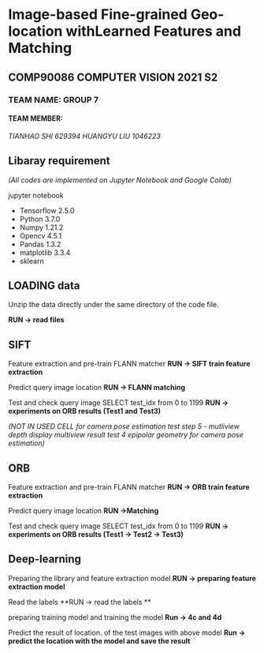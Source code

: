 # Image-based Fine-grained Geo-location withLearned Features and Matching





## COMP90086 COMPUTER VISION 2021 S2

### TEAM NAME: GROUP 7

#### TEAM MEMBER:

*TIANHAO SHI 629394*
*HUANGYU LIU 1046223*



## Libaray requirement

*(All codes are implemented on Jupyter Notebook and Google Colab)*

 jupyter notebook

- Tensorflow 2.5.0
- Python 3.7.0
- Numpy 1.21.2
- Opencv 4.5.1
- Pandas 1.3.2
- matplotlib 3.3.4
- sklearn



## LOADING data

Unzip the data directly under the same directory of the code file.

**RUN -> read files**



## SIFT

Feature extraction and pre-train FLANN matcher
**RUN -> SIFT train feature extraction**

Predict query image location
**RUN -> FLANN matching**

Test and check query image
SELECT test_idx from 0 to 1199 
**RUN -> experiments on ORB results (Test1 and Test3)**

*(NOT IN USED CELL for camera pose estimation*
*test step 5 - mutliview depth*
*display multiview result*
*test 4 epipolar geometry for camera pose estimation)*



## ORB

Feature extraction and pre-train FLANN matcher
**RUN -> ORB train feature extraction**

Predict query image location
**RUN ->Matching**

Test and check query image
SELECT test_idx from 0 to 1199 
**RUN -> experiments on ORB results (Test1 -> Test2 -> Test3)**





## Deep-learning

Preparing the library and feature extraction model
**RUN -> preparing feature extraction model**

Read the labels 
**RUN -> read the labels **

preparing training model and training the model
**Run -> 4c and 4d**

Predict the result of location. of the test images with above model
**Run -> predict the location with the model and save the result**



